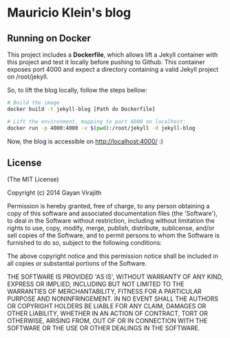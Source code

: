 # Mauricio Klein's blog

## Running on Docker

This project includes a **Dockerfile**, which allows lift a Jekyll container with this project and test it locally before pushing to Github.
This container exposes port 4000 and expect a directory containing a valid Jekyll project on /root/jekyll.

So, to lift the blog locally, follow the steps bellow:

```bash
# Build the image
docker build -t jekyll-blog [Path do Dockerfile]

# Lift the environment, mapping to port 4000 on localhost:
docker run -p 4000:4000 -v $(pwd):/root/jekyll -d jekyll-blog
```

Now, the blog is accessible on [http://localhost:4000/](http://localhost:4000) :)

## License

(The MIT License)

Copyright (c) 2014 Gayan Virajith

Permission is hereby granted, free of charge, to any person obtaining a copy of this software and associated documentation files (the 'Software'), to deal in the Software without restriction, including without limitation the rights to use, copy, modify, merge, publish, distribute, sublicense, and/or sell copies of the Software, and to permit persons to whom the Software is furnished to do so, subject to the following conditions:

The above copyright notice and this permission notice shall be included in all copies or substantial portions of the Software.

THE SOFTWARE IS PROVIDED 'AS IS', WITHOUT WARRANTY OF ANY KIND, EXPRESS OR IMPLIED, INCLUDING BUT NOT LIMITED TO THE WARRANTIES OF MERCHANTABILITY, FITNESS FOR A PARTICULAR PURPOSE AND NONINFRINGEMENT. IN NO EVENT SHALL THE AUTHORS OR COPYRIGHT HOLDERS BE LIABLE FOR ANY CLAIM, DAMAGES OR OTHER LIABILITY, WHETHER IN AN ACTION OF CONTRACT, TORT OR OTHERWISE, ARISING FROM, OUT OF OR IN CONNECTION WITH THE SOFTWARE OR THE USE OR OTHER DEALINGS IN THE SOFTWARE.

[jekyll]: http://jekyllrb.com
[df]: http://jekyllrb.com/docs/datafiles/
